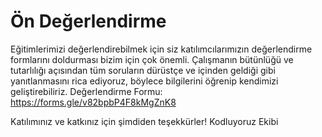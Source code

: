 # Ön Değerlendirme

Eğitimlerimizi değerlendirebilmek için siz katılımcılarımızın değerlendirme formlarını doldurması bizim için çok önemli. Çalışmanın bütünlüğü ve tutarlılığı açısından tüm soruların dürüstçe ve içinden geldiği gibi yanıtlanmasını rica ediyoruz, böylece bilgilerini öğrenip kendimizi geliştirebiliriz.
Değerlendirme Formu:  https://forms.gle/v82bpbP4F8kMgZnK8

Katılımınız ve katkınız için şimdiden teşekkürler!
Kodluyoruz Ekibi
